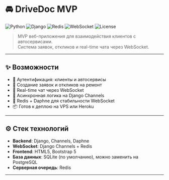 # 🚘 DriveDoc MVP

![Python](https://img.shields.io/badge/Python-3.8-blue?logo=python&logoColor=white)
![Django](https://img.shields.io/badge/Django-4.2-green?logo=django)
![Redis](https://img.shields.io/badge/Redis-%23D82C20?logo=redis&logoColor=white)
![WebSocket](https://img.shields.io/badge/WebSocket-enabled-blue)
![License](https://img.shields.io/badge/license-MIT-lightgrey)

> MVP веб-приложения для взаимодействия клиентов с автосервисами.  
> Система заявок, откликов и real-time чата через WebSocket.

---

## ✨ Возможности

- 🔐 Аутентификация: клиенты и автосервисы
- 📄 Создание заявок и откликов на ремонт
- 💬 Real-time чат через WebSocket
- 🧠 Асинхронная логика на Django Channels
- 🧰 Redis + Daphne для стабильности WebSocket
- 📦 Готов к деплою на VPS или Heroku

---


## ⚙️ Стек технологий

- **Backend**: Django, Channels, Daphne
- **WebSocket**: Django Channels + Redis
- **Frontend**: HTML5, Bootstrap 5
- **База данных**: SQLite (по умолчанию), можно заменить на PostgreSQL
- **Серверная очередь**: Redis

---


